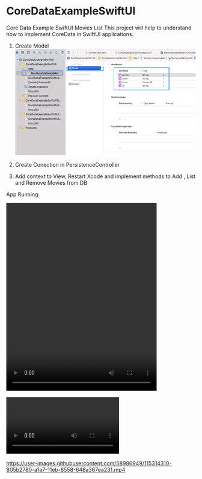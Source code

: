 # CoreDataExampleSwiftUI
Core Data Example SwiftUI Movies List
This project will help to understand how to implement CoreData in SwiftUI applications.



1. Create Model
![Data Model](/readme/imageModel.png)

2. Create Conection in PersistenceController

3. Add context to View, Restart Xcode and implement methods to Add , List and Remove Movies from DB

App Running:

<video width="400" height="500" controls>
  <source src="/readme/preview.mov" type="video/mp4">
</video>

![](/readme/preview.mov)



https://user-images.githubusercontent.com/58986949/115314310-805b2780-a1a7-11eb-8558-648a367ea231.mp4
